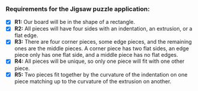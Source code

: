### Requirements for the Jigsaw puzzle application:

- [x] **R1:** Our board will be in the shape of a rectangle.
- [x] **R2:** All pieces will have four sides with an indentation, an extrusion, or a flat edge.
- [x] **R3:** There are four corner pieces, some edge pieces, and the remaining ones are the middle pieces. A corner piece has two flat sides, an edge piece only has one flat side, and a middle piece has no flat edges.
- [x] **R4:** All pieces will be unique, so only one piece will fit with one other piece.
- [x] **R5:** Two pieces fit together by the curvature of the indentation on one piece matching up to the curvature of the extrusion on another.